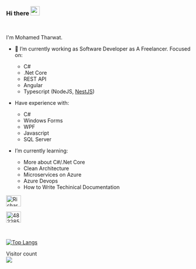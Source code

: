 ### Hi there <img src="https://media.giphy.com/media/hvRJCLFzcasrR4ia7z/giphy.gif" width="25px">

 
<br/>

I'm Mohamed Tharwat.

- 🔭 I’m currently working as Software Developer as A Freelancer</a>.
 Focused on:
  - C#
  - .Net Core
  - REST API
  - Angular
  - Typescript (NodeJS, <a href="https://nestjs.com">NestJS</a>)



- Have experience with:
  - C#
  - Windows Forms
  - WPF
  - Javascript
  - SQL Server


- I’m currently learning:
  - More about C#/.Net Core
  - Clean Architecture
  - Microservices on Azure
  - Azure Devops
  - How to Write Techinical Documentation 


<!--🔗 &nbsp;**Connect with me** -->
<p align="center">
 
 
<a href="https://linkedin.com/in/mohamed-tharwat-838a2210a" target="blank"><img align="center" src="https://raw.githubusercontent.com/rahuldkjain/github-profile-readme-generator/master/src/images/icons/Social/linked-in-alt.svg" alt="Richard's LinkedIn" height="30" width="40" /></a>


<a href="https://www.hackerrank.com/m_tharwat897" target="blank"><img align="center" src="https://cdn.worldvectorlogo.com/logos/hackerrank.svg" alt="4822855" height="30" width="40" /></a>

 
</p>
  
<br/>

[![Top Langs](https://github-readme-stats.vercel.app/api/top-langs/?username=Mohamedtharwat8&layout=compact)](https://github.com/anuraghazra/github-readme-stats)

<!-- ![Mohamedtharwat's github stats](https://github-readme-stats.vercel.app/api?username=Mohamedtharwat8&show_icons=true&theme=radical)
 -->

<p> 
  Visitor count<br>
  <img src="https://profile-counter.glitch.me/Mohamedtharwat8/count.svg" />
</p>

 